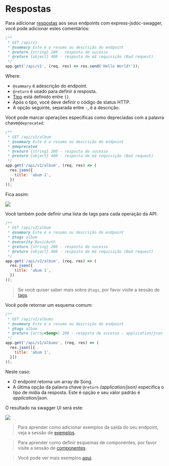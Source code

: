 # Respostas
Para adicionar [respostas](https://swagger.io/docs/specification/describing-responses/) aos seus endpoints com express-jsdoc-swagger, você pode adicionar estes comentários:

```javascript
/**
 * GET /api/v1
 * @summary Este é o resumo ou descrição do endpoint
 * @return {string} 200 - resposta de sucesso
 * @return {object} 400 - resposta de má requisição (Bad request)
 */
app.get('/api/v1', (req, res) => res.send('Hello World!'));
```

Where:
- `@summary` é adescrição do endpoint.
- `@return` é usado para definir a resposta.
- [Tipo](https://swagger.io/specification/#data-types) está definido entre `{}`.
- Após o tipo, você deve definir o código de status HTTP.
- A opção seguinte, separada entre ` - `, é a descrição.

Você pode marcar operações específicas como depreciadas com a palavra chave`@deprecated`:
```javascript
/**
 * GET /api/v1/album
 * @summary Este é o resumo ou descrição do endpoint
 * @deprecated
 * @return {string} 200 - resposta de sucesso
 * @return {object} 400 - resposta de má requisição (Bad request)
 */
app.get('/api/v1/album', (req, res) => (
  res.json({
    title: 'abum 1',
  })
));
```
Fica assim:

<img src="./assets/deprecated.png"/>

Você também pode definir uma lista de tags para cada operação da API:
```javascript
/**
 * GET /api/v2/album
 * @summary Este é o resumo ou descrição do endpoint
 * @tags album
 * @security BasicAuth
 * @return {string} 200 - resposta de sucesso
 * @return {object} 400 - resposta de má requisição (Bad request)
 */
app.get('/api/v2/album', (req, res) => (
  res.json({
    title: 'abum 1',
  })
));
```
> Se você quiser saber mais sobre `@tags`, por favor visite a sessão de [tags](/pt/tags.md).

Você pode retornar um esquema comum:
```javascript
/**
 * GET /api/v1/albums
 * @summary Este é o resumo ou descrição do endpoint
 * @tags album
 * @return {array<Song>} 200 - resposta de sucesso - application/json
 */
app.get('/api/v1/albums', (req, res) => (
  res.json([{
    title: 'abum 1',
  }])
));
```
Neste caso:
- O endpoint retorna um array de Song.
- A última opção da palavra chave `@return` *(application/json)* especifica o tipo de mídia da resposta. Este é opção e seu valor padrão é *application/json*.

O resultado na swagger UI será este:

<img src="./assets/response-component.png"/>

> Para aprender como adicionar exemplos da saída do seu endpoint, veja a sessão de [exemplos](/pt/examples.md).

> Para aprender como definir esquemas de componentes, por favor visite a sessão de [componentes](/pt/components.md).

> Você pode ver mais exemplos [aqui](https://github.com/BRIKEV/express-jsdoc-swagger/tree/master/examples/responses).
